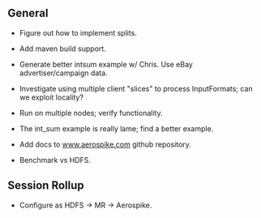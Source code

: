 General
----------------------------------------------------------------

* Figure out how to implement splits.

* Add maven build support.

* Generate better intsum example w/ Chris.  Use eBay advertiser/campaign data.

* Investigate using multiple client "slices" to process InputFormats;
  can we exploit locality?

* Run on multiple nodes; verify functionality.

* The int_sum example is really lame; find a better example.

* Add docs to www.aerospike.com github repository.

* Benchmark vs HDFS.

Session Rollup
----------------------------------------------------------------

* Configure as HDFS -> MR -> Aerospike.
